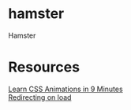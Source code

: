 # hamster
Hamster

# Resources
[Learn CSS Animations in 9 Minutes](https://youtu.be/z2LQYsZhsFw) <br>
[Redirecting on load](https://stackoverflow.com/questions/5411538/how-to-redirect-one-html-page-to-another-on-load) <br>
